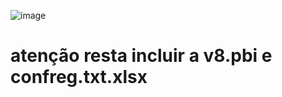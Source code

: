 ![image](https://github.com/user-attachments/assets/6845fdfa-113f-4e1f-918f-2e4dfbe2da4c)

# atenção resta incluir a v8.pbi e confreg.txt.xlsx
